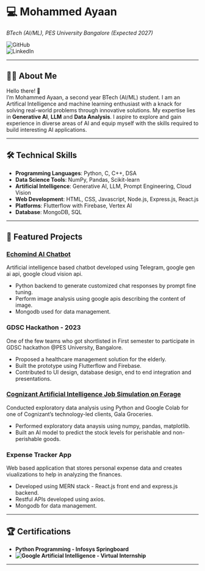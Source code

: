 # 💻 **Mohammed Ayaan**  
*BTech (AI/ML), PES University Bangalore (Expected 2027)*  

![GitHub](https://github.com/ayaan-md-blr)  
![LinkedIn](https://www.linkedin.com/in/md-ayaan-blr/)  

---

## 👨‍💻 About Me  
Hello there! 👋  
I’m Mohammed Ayaan, a second year BTech (AI/ML) student. I am an Artifical Intelligence and machine learning  enthusiast with a knack for solving real-world problems through innovative solutions. My expertise lies in  **Generative AI**, **LLM** and **Data Analysis**. I aspire to explore and gain experience in diverse areas of AI and equip myself with the skills required to build interesting AI applications.  

---

## 🛠️ Technical Skills  
- **Programming Languages**: Python, C, C++, DSA  
- **Data Science Tools**: NumPy, Pandas, Scikit-learn
- **Artificial Intelligence**: Generative AI, LLM, Prompt Engineering, Cloud Vision 
- **Web Development**: HTML, CSS, Javascript, Node.js, Express.js, React.js
- **Platforms**: Flutterflow with Firebase, Vertex AI
- **Database**: MongoDB, SQL   

---

## 🌟 Featured Projects  
### [Echomind AI Chatbot](https://github.com/ayaan-md-blr/Echomind_chatbot)  
Artificial intelligence based chatbot developed using Telegram, google gen ai api, google cloud vision api.  
- Python backend to generate customized chat responses by prompt fine tuning.  
- Perform image analysis using google apis describing the content of image.  
- Mongodb used for data management.  

### GDSC Hackathon - 2023  
One of the few teams who got shortlisted in First semester to participate in GDSC hackathon @PES University, Bangalore.  
- Proposed a healthcare management solution for the elderly.  
- Built the prototype using Flutterflow and Firebase.
- Contributed to UI design, database design, end to end integration and presentations.  

### [Cognizant Artificial Intelligence Job Simulation on Forage](https://github.com/ayaan-md-blr/ai_job_simulation)  
Conducted exploratory data analysis using Python and Google Colab for one of Cognizant’s technology-led clients, Gala Groceries.  
- Performed exploratory data anaysis using numpy, pandas, matplotlib.
- Built an AI model to predict the stock levels for perishable and non-perishable goods.    

### Expense Tracker App  
Web based application that stores personal expense data and creates viualizations to help in analyzing the finances.  
- Developed using MERN stack - React.js front end and express.js backend.  
- Restful APIs developed using axios.  
- Mongodb for data management. 

---

## 🏆 Certifications  
- **Python Programming - Infosys Springboard**  
- **![Google Artificial Intelligence - Virtual Internship](https://www.cloudskillsboost.google/public_profiles/ffb6f85c-f55c-437f-8626-c706362e48ec)**  

---

